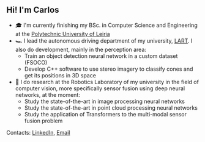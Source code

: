 ## Hi! I'm Carlos

<!--
**carlostojal/carlostojal** is a ✨ _special_ ✨ repository because its `README.md` (this file) appears on your GitHub profile.

Here are some ideas to get you started:

- 🔭 I’m currently working on ...
- 🌱 I’m currently learning ...
- 👯 I’m looking to collaborate on ...
- 🤔 I’m looking for help with ...
- 💬 Ask me about ...
- 📫 How to reach me: ...
- 😄 Pronouns: ...
- ⚡ Fun fact: ...
-->

- 🎓 I'm currently finishing my BSc. in Computer Science and Engineering at the [Polytechnic University of Leiria](https://ipleiria.pt)
- 🏎️ I lead the autonomous driving department of my university, [LART](https://formula.ipleiria.pt). I also do development, mainly in the perception area:
    - Train an object detection neural network in a custom dataset (FSOCO)
    - Develop C++ software to use stereo imagery to classify cones and get its positions in 3D space
- 🤖 I do research at the Robotics Laboratory of my university in the field of computer vision, more specifically sensor fusion using deep neural networks, at the moment:
    - Study the state-of-the-art in image processing neural networks
    - Study the state-of-the-art in point cloud processing neural networks
    - Study the application of Transformers to the multi-modal sensor fusion problem

Contacts: [LinkedIn](https://linkedin.com/in/carlostojal), [Email](mailto:carlos.c.tojal@gmail.com)

<!--
<a href="https://github.com/carlostojal">
    <img height="180em" src="https://github-readme-stats-eight-theta.vercel.app/api?username=carlostojal&show_icons=true&theme=dark&include_all_commits=true&count_private=true"/>
</a>
-->
